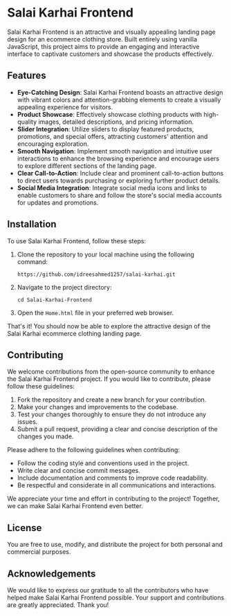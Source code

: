 # Salai Karhai Frontend

Salai Karhai Frontend is an attractive and visually appealing landing page design for an ecommerce clothing store. Built entirely using vanilla JavaScript, this project aims to provide an engaging and interactive interface to captivate customers and showcase the products effectively.

## Features

- **Eye-Catching Design**: Salai Karhai Frontend boasts an attractive design with vibrant colors and attention-grabbing elements to create a visually appealing experience for visitors.
- **Product Showcase**: Effectively showcase clothing products with high-quality images, detailed descriptions, and pricing information.
- **Slider Integration**: Utilize sliders to display featured products, promotions, and special offers, attracting customers' attention and encouraging exploration.
- **Smooth Navigation**: Implement smooth navigation and intuitive user interactions to enhance the browsing experience and encourage users to explore different sections of the landing page.
- **Clear Call-to-Action**: Include clear and prominent call-to-action buttons to direct users towards purchasing or exploring further product details.
- **Social Media Integration**: Integrate social media icons and links to enable customers to share and follow the store's social media accounts for updates and promotions.

## Installation

To use Salai Karhai Frontend, follow these steps:

1. Clone the repository to your local machine using the following command:
   ```
   https://github.com/idreesahmed1257/salai-karhai.git
   ```

2. Navigate to the project directory:
   ```
   cd Salai-Karhai-Frontend
   ```

3. Open the `Home.html` file in your preferred web browser.

That's it! You should now be able to explore the attractive design of the Salai Karhai ecommerce clothing landing page.

## Contributing

We welcome contributions from the open-source community to enhance the Salai Karhai Frontend project. If you would like to contribute, please follow these guidelines:

1. Fork the repository and create a new branch for your contribution.
2. Make your changes and improvements to the codebase.
3. Test your changes thoroughly to ensure they do not introduce any issues.
4. Submit a pull request, providing a clear and concise description of the changes you made.

Please adhere to the following guidelines when contributing:

- Follow the coding style and conventions used in the project.
- Write clear and concise commit messages.
- Include documentation and comments to improve code readability.
- Be respectful and considerate in all communications and interactions.

We appreciate your time and effort in contributing to the project! Together, we can make Salai Karhai Frontend even better.

## License

 You are free to use, modify, and distribute the project for both personal and commercial purposes.

## Acknowledgements

We would like to express our gratitude to all the contributors who have helped make Salai Karhai Frontend possible. Your support and contributions are greatly appreciated. Thank you!
